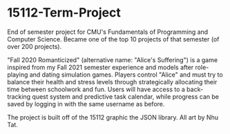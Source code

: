 # 15112-Term-Project
 End of semester project for CMU's Fundamentals of Programming and Computer Science. Became one of the top 10 projects of that semester (of over 200 projects).

"Fall 2020 Romanticized" (alternative name: "Alice's Suffering") is a game inspired from my Fall 2021 semester experience and models after role-playing and dating simulation games. Players control "Alice" and must try to balance their health and stress levels through strategically allocating their time between schoolwork and fun. Users will have access to a back-tracking quest system and predictive task calendar, while progress can be saved by logging in with the same username as before. 

The project is built off of the 15112 graphic the JSON library. All art by Nhu Tat.
